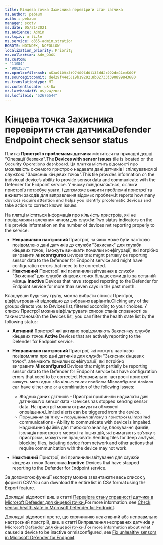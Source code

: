 ```yaml
---
title: Кінцева точка Захисника перевірити стан датчика
ms.author: pebaum
author: pebaum
manager: scotv
ms.date: 05/21/2021
ms.audience: Admin
ms.topic: article
ms.service: o365-administration
ROBOTS: NOINDEX, NOFOLLOW
localization_priority: Priority
ms.collection: Adm_O365
ms.custom:
- "11084"
- "9003537"
ms.openlocfilehash: a53a0109c3b974806d04135dd2c102de81ec560f
ms.sourcegitcommit: ded29f44e5019b1929218b02733b390899843680
ms.translationtype: MT
ms.contentlocale: uk-UA
ms.lasthandoff: 05/24/2021
ms.locfileid: "52676544"
---
```

# <a name="defender-endpoint-check-sensor-status"></a><span data-ttu-id="08492-102">Кінцева точка Захисника перевірити стан датчика</span><span class="sxs-lookup"><span data-stu-id="08492-102">Defender Endpoint check sensor status</span></span>

<span data-ttu-id="08492-103">Плитка **Пристрої з проблемами датчика** міститься на приладні дошці "Операції безпеки".</span><span class="sxs-lookup"><span data-stu-id="08492-103">The **Devices with sensor issues** tile is located on the Security Operations dashboard.</span></span> <span data-ttu-id="08492-104">Ця плитка містить відомості про можливість окремого пристрою надавати дані датчиків і спілкуватися зі службою "Захисник кінцевих точок".</span><span class="sxs-lookup"><span data-stu-id="08492-104">This tile provides information on the individual device’s ability to provide sensor data and communicate with the Defender for Endpoint service.</span></span> <span data-ttu-id="08492-105">У ньому повідомляється, скільки пристроїв потребує уваги, і допоможе виявити проблемні пристрої та вживати заходів для виправлення відомих проблем.</span><span class="sxs-lookup"><span data-stu-id="08492-105">It reports how many devices require attention and helps you identify problematic devices and take action to correct known issues.</span></span>

<span data-ttu-id="08492-106">На плитці міститься інформація про кількість пристроїв, які не повідомляли належним чином для служби:</span><span class="sxs-lookup"><span data-stu-id="08492-106">Two status indicators on the tile provide information on the number of devices not reporting properly to the service:</span></span>

- <span data-ttu-id="08492-107">**Неправильно настроєний** Пристрої, на яких може бути частково повідомлено дані датчиків до служби "Захисник" для служби кінцевих точок, і можуть виникати помилки конфігурації, які потрібно виправити.</span><span class="sxs-lookup"><span data-stu-id="08492-107">**Misconfigured** Devices that might partially be reporting sensor data to the Defender for Endpoint service and might have configuration errors that need to be corrected.</span></span>
- <span data-ttu-id="08492-108">**Неактивний** Пристрої, які припинили звітування в службу "Захисник" для служби кінцевих точок більше семи днів за останній місяць.</span><span class="sxs-lookup"><span data-stu-id="08492-108">**Inactive** Devices that have stopped reporting to the Defender for Endpoint service for more than seven days in the past month.</span></span>

<span data-ttu-id="08492-109">Клацнувши будь-яку групу, можна вибрати список Пристрої, відфільтрований відповідно до вибраних варіантів.</span><span class="sxs-lookup"><span data-stu-id="08492-109">Clicking any of the groups directs you to Devices list, filtered according to your choices.</span></span> <span data-ttu-id="08492-110">У списку Пристрої можна відфільтрувати список станів справності за таким станом:</span><span class="sxs-lookup"><span data-stu-id="08492-110">On the Devices list, you can filter the health state list by the following status:</span></span>

- <span data-ttu-id="08492-111">**Активний** Пристрої, які активно повідомляють Захиснику служби кінцевих точок.</span><span class="sxs-lookup"><span data-stu-id="08492-111">**Active** Devices that are actively reporting to the Defender for Endpoint service.</span></span>
- <span data-ttu-id="08492-112">**Неправильно настроєний** Пристрої, які можуть частково повідомляти про дані датчиків для служби "Захисник кінцевих точок", але мають помилки конфігурації, які потрібно виправити.</span><span class="sxs-lookup"><span data-stu-id="08492-112">**Misconfigured** Devices that might partially be reporting sensor data to the Defender for Endpoint service but have configuration errors that need to be corrected.</span></span> <span data-ttu-id="08492-113">Неправильно настроєні пристрої можуть мати один або кілька таких проблем:</span><span class="sxs-lookup"><span data-stu-id="08492-113">Misconfigured devices can have either one or a combination of the following issues:</span></span>

    - <span data-ttu-id="08492-114">Жодних даних датчиків – Пристрої припинили надсилати дані датчиків.</span><span class="sxs-lookup"><span data-stu-id="08492-114">No sensor data - Devices has stopped sending sensor data.</span></span> <span data-ttu-id="08492-115">На пристрої можна отримувати обмежені оповіщення.</span><span class="sxs-lookup"><span data-stu-id="08492-115">Limited alerts can be triggered from the device.</span></span>
    - <span data-ttu-id="08492-116">Порушення зв'язку – порушення зв'язку з пристроєм.</span><span class="sxs-lookup"><span data-stu-id="08492-116">Impaired communications - Ability to communicate with device is impaired.</span></span> <span data-ttu-id="08492-117">Надсилання файлів для глибокого аналізу, блокування файлів, ізоляція пристрою з мережі та інших дій, які вимагають зв'язку з пристроєм, можуть не працювати.</span><span class="sxs-lookup"><span data-stu-id="08492-117">Sending files for deep analysis, blocking files, isolating device from network and other actions that require communication with the device may not work.</span></span>
- <span data-ttu-id="08492-118">**Неактивний** Пристрої, які припинили звітування для служби кінцевих точок Захисника.</span><span class="sxs-lookup"><span data-stu-id="08492-118">**Inactive** Devices that have stopped reporting to the Defender for Endpoint service.</span></span>

<span data-ttu-id="08492-119">За допомогою функції експорту можна завантажити весь список у форматі CSV.</span><span class="sxs-lookup"><span data-stu-id="08492-119">You can download the entire list in CSV format using the Export feature.</span></span>

<span data-ttu-id="08492-120">Докладні відомості див. в статті [Перевірка стану справності датчика в Microsoft Defender для кінцевої точки.](/microsoft-365/security/defender-endpoint/check-sensor-status)</span><span class="sxs-lookup"><span data-stu-id="08492-120">For more information, see [Check sensor health state in Microsoft Defender for Endpoint](/microsoft-365/security/defender-endpoint/check-sensor-status).</span></span>

<span data-ttu-id="08492-121">Докладні відомості про те, що спричинило неактивний або неправильно настроєний пристрій, див. в статті Виправлення несправних датчиків у Microsoft [Defender для кінцевої точки.](/microsoft-365/security/defender-endpoint/fix-unhealthy-sensors)</span><span class="sxs-lookup"><span data-stu-id="08492-121">For more information about what caused a device to be inactive or misconfigured, see [Fix unhealthy sensors in Microsoft Defender for Endpoint](/microsoft-365/security/defender-endpoint/fix-unhealthy-sensors).</span></span>
